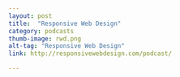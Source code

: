 ```yaml
---
layout: post
title:  "Responsive Web Design"
category: podcasts
thumb-image: rwd.png
alt-tag: "Responsive Web Design"
link: http://responsivewebdesign.com/podcast/

---
```

